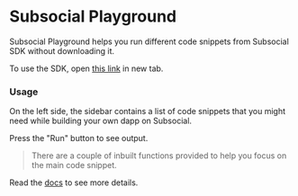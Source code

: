 # Subsocial Playground

Subsocial Playground helps you run different code snippets from Subsocial SDK without downloading it.

To use the SDK, open [this link](https://play.subsocial.network) in new tab.

### Usage 

On the left side, the sidebar contains a list of code snippets that you might need while building your own dapp on Subsocial.

Press the "Run" button to see output.

> There are a couple of inbuilt functions provided to help you focus on the main code snippet.

Read the [docs](https://docs.subsocial.network) to see more details.
